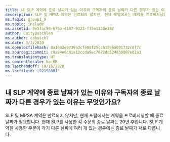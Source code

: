 ```yaml
---
title: 내 SLP 계약에 종료 날짜가 있는 이유와 구독자의 종료 날짜가 다른 경우가 있는 이유는 무엇인가요?
description: SLP 및 MPSA 계약은 만료되지 않지만, 현재 포털에서는 계약을 프로비저닝할 때 종료 날짜가 필요합니다. 현재...
ms.faqid: group1_9
ms.topic: include
ms.assetid: 9e5fac98-676a-4187-9323-ff5e113be282
author: CaityBuschlen
ms.author: cabuschl
ms.date: 3/3/2020
ms.openlocfilehash: 8a1692e9739a3cfe68f25cc61596a001732c6f7c
ms.sourcegitcommit: c9a84e6c01e12ccda9ec7072dd524830007e02a3
ms.translationtype: HT
ms.contentlocale: ko-KR
ms.lasthandoff: 10/16/2020
ms.locfileid: "92158001"
---
```

## <a name="why-does-my-slp-agreement-have-an-end-date-and-why-is-it-sometimes-different-for-my-subscribers"></a>내 SLP 계약에 종료 날짜가 있는 이유와 구독자의 종료 날짜가 다른 경우가 있는 이유는 무엇인가요?

SLP 및 MPSA 계약은 만료되지 않지만, 현재 포털에서는 계약을 프로비저닝할 때 종료 날짜가 필요합니다. 현재 SLP를 사용한 각 주문의 종료 날짜는 20년 후입니다. SLP 계약을 사용한 주문이 각기 다른 날짜에 여러 개 있는 경우에는 종료 날짜가 서로 다릅니다.
